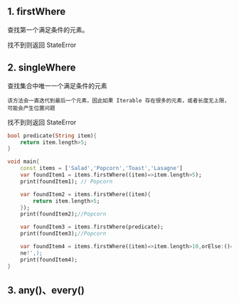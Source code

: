 ## 1. firstWhere

查找第一个满足条件的元素。

找不到则返回 StateError

## 2. singleWhere

查找集合中唯一一个满足条件的元素

`该方法会一直迭代到最后一个元素，因此如果 Iterable 存在很多的元素，或者长度无上限，可能会产生位置问题`

找不到则返回 StateError

```dart
bool predicate(String item){
	return item.length>5;
}

void main{
	const items = ['Salad','Popcorn','Toast','Lasagne']
	var foundItem1 = items.firstWhere((item)=>item.length>5);
	print(foundItem1); // Popcorn

	var foundItem2 = items.firstWhere((item){
		return item.length>5;
	});
	print(foundItem2);//Popcorn

	var foundItem3 = items.firstWhere(predicate);
	print(foundItem3);//Popcorn

	var foundItem4 = items.firstWhere((item)=>item.length>10,orElse:()=>'No
	ne!',);
	print(foundItem4);
}

```

## 3. any()、every()